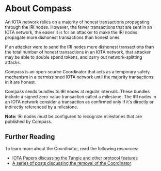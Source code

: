 # About Compass

An IOTA network relies on a majority of honest transactions propagating through the IRI nodes. However, the fewer transactions that are sent in an IOTA network, the easier it is for an attacker to make the IRI nodes propagate more dishonest transactions than honest ones.

If an attacker were to send the IRI nodes more dishonest transactions than the total number of honest transactions in an IOTA network, that attacker may be able to double spend tokens, and carry out network-splitting attacks.
 
Compass is an open-source Coordinator that acts as a temporary safety mechanism in a permissioned IOTA network until the majority transactions in it are honest.
 
Compass sends bundles to IRI nodes at regular intervals. These bundles include a signed zero-value transaction called a milestone. The IRI nodes in an IOTA network consider a transaction as confirmed only if it's directly or indirectly referenced by a milestone.

**Note:** IRI nodes must be configured to recognize milestones that are published by Compass. 
 
## Further Reading 

To learn more about the Coordinator, read the following resources:
- [IOTA Papers discussing the Tangle and other protocol features](https://www.iota.org/research/academic-papers)
- [A series of posts discussing the removal of the Coordinator](https://blog.iota.org/coordinator-part-1-the-path-to-coordicide-ee4148a8db08)
